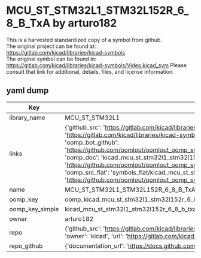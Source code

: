 # MCU_ST_STM32L1_STM32L152R_6_8_B_TxA by arturo182  
This is a harvested standardized copy of a symbol from github.  
The original project can be found at:  
https://gitlab.com/kicad/libraries/kicad-symbols  
The original symbol can be found in:
https://gitlab.com/kicad/libraries/kicad-symbols/Video.kicad_sym
Please consult that link for additional, details, files, and license information.  
## yaml dump  
| Key | Value |  
| --- | --- |  
| library_name | MCU_ST_STM32L1 |  
| links | {'github_src': 'https://gitlab.com/kicad/libraries/kicad-symbols/Video.kicad_sym', 'github_src_repo': 'https://gitlab.com/kicad/libraries/kicad-symbols', 'oomp_bot': 'kicad_mcu_st_stm32l1_stm32l152r_6_8_b_txa/working', 'oomp_bot_github': 'https://github.com/oomlout/oomlout_oomp_symbol_bot/tree/main/kicad_mcu_st_stm32l1_stm32l152r_6_8_b_txa/working', 'oomp_doc': 'kicad_mcu_st_stm32l1_stm32l152r_6_8_b_txa/working', 'oomp_doc_github': 'https://github.com/oomlout/oomlout_oomp_symbol_doc/tree/main/kicad_mcu_st_stm32l1_stm32l152r_6_8_b_txa/working', 'oomp_src_flat': 'symbols_flat/kicad_mcu_st_stm32l1_stm32l152r_6_8_b_txa/working', 'oomp_src_flat_github': 'https://github.com/oomlout/oomlout_oomp_symbol_src/tree/main/kicad_mcu_st_stm32l1_stm32l152r_6_8_b_txa/working'} |  
| name | MCU_ST_STM32L1_STM32L152R_6_8_B_TxA |  
| oomp_key | oomp_kicad_mcu_st_stm32l1_stm32l152r_6_8_b_txa |  
| oomp_key_simple | kicad_mcu_st_stm32l1_stm32l152r_6_8_b_txa |  
| owner | arturo182 |  
| repo | {'github_src': 'https://gitlab.com/kicad/libraries/kicad-symbols/Video.kicad_sym', 'name': 'libraries/kicad-symbols', 'owner': 'kicad', 'url': 'https://gitlab.com/kicad/libraries/kicad-symbols'} |  
| repo_github | {'documentation_url': 'https://docs.github.com/rest/repos/repos#get-a-repository', 'message': 'Not Found'} |  


